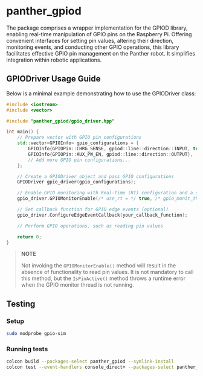 # panther_gpiod

The package comprises a wrapper implementation for the GPIOD library, enabling real-time manipulation of GPIO pins on the Raspberry Pi. Offering convenient interfaces for setting pin values, altering their direction, monitoring events, and conducting other GPIO operations, this library facilitates effective GPIO pin management on the Panther robot. It simplifies integration within robotic applications.

## GPIODriver Usage Guide

Below is a minimal example demonstrating how to use the GPIODriver class:

```cpp
#include <iostream>
#include <vector>

#include "panther_gpiod/gpio_driver.hpp"

int main() {
    // Prepare vector with GPIO pin configurations
    std::vector<GPIOInfo> gpio_configurations = {
        GPIOInfo{GPIOPin::CHRG_SENSE, gpiod::line::direction::INPUT, true},
        GPIOInfo{GPIOPin::AUX_PW_EN, gpiod::line::direction::OUTPUT},
        // Add more GPIO pin configurations...
    };

    // Create a GPIODriver object and pass GPIO configurations
    GPIODriver gpio_driver(gpio_configurations);

    // Enable GPIO monitoring with Real-Time (RT) configuration and a specific thread priority value
    gpio_driver.GPIOMonitorEnable(/* use_rt = */ true, /* gpio_monit_thread_sched_priority = */ 50);

    // Set callback function for GPIO edge events (optional)
    gpio_driver.ConfigureEdgeEventCallback(your_callback_function);

    // Perform GPIO operations, such as reading pin values

    return 0;
}
```

> **NOTE**
>
> Not invoking the `GPIOMonitorEnable()` method will result in the absence of functionality to read pin values. It is not mandatory to call this method, but the `IsPinActive()` method throws a runtime error when the GPIO monitor thread is not running.

## Testing

### Setup

```bash
sudo modprobe gpio-sim
```

### Running tests

```bash
colcon build --packages-select panther_gpiod --symlink-install
colcon test --event-handlers console_direct+ --packages-select panther_gpiod --parallel-workers 1
```
